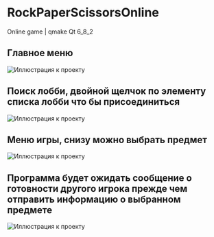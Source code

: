 # RockPaperScissorsOnline
Online game | qmake Qt 6_8_2

## Главное меню
![Иллюстрация к проекту](https://github.com/Ran00dom/RockPaperScissorsOnline/tree/develop/Screen/1.png)
## Поиск лобби, двойной щелчок по элементу списка лобби что бы присоединиться
![Иллюстрация к проекту](https://github.com/Ran00dom/RockPaperScissorsOnline/tree/develop/Screen/2.png)
## Меню игры, снизу можно выбрать предмет
![Иллюстрация к проекту](https://github.com/Ran00dom/RockPaperScissorsOnline/tree/develop/Screen/3.png)
## Программа будет ожидать сообщение о готовности другого игрока прежде чем отправить информацию о выбранном предмете
![Иллюстрация к проекту](https://github.com/Ran00dom/RockPaperScissorsOnline/tree/develop/Screen/4.png)


